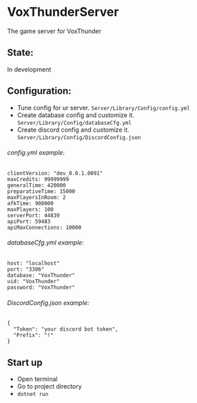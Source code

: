 # VoxThunderServer
The game server for VoxThunder

## State:
In development

## Configuration:
- Tune config for ur server. ```Server/Library/Config/config.yml```
- Create database config and customize it. ```Server/Library/Config/databaseCfg.yml```
- Create discord config and customize it. ```Server/Library/Config/DiscordConfig.json```
###### config.yml example:
```
clientVersion: "dev_0.0.1.0091"
maxCredits: 99999999
generalTime: 420000
preparativeTime: 15000
maxPlayersInRoom: 2
afkTime: 900000
maxPlayers: 100
serverPort: 44839
apiPort: 59483
apiMaxConnections: 10000
```
###### databaseCfg.yml example:
```
host: "localhost"
port: "3306"
database: "VoxThunder"
uid: "VoxThunder"
password: "VoxThunder"
```
###### DiscordConfig.json example:
```
{
  "Token": "your discord bot token",
  "Prefix": "!"
}
```
## Start up
- Open terminal
- Go to project directory
- ```dotnet run```
